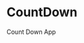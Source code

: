 # CountDown
 Count Down App
      
                  
                                                                                                
                                                                                            
                                                                                               
                                                                                     
                                                                    
                                            
                         
                   
    
 
   
